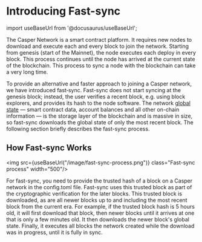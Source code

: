 # Introducing Fast-sync

import useBaseUrl from '@docusaurus/useBaseUrl';

The Casper Network is a smart contract platform. It requires new nodes to download and execute each and every block to join the network. Starting from genesis (start of the Mainnet), the node executes each deploy in every block. This process continues until the node has arrived at the current state of the blockchain. This process to sync a node with the blockchain can take a very long time.

To provide an alternative and faster approach to joining a Casper network, we have introduced fast‑sync. Fast-sync does not start syncing at the genesis block; instead, the user verifies a recent block, e.g. using block explorers, and provides its hash to the node software. The network [global state](/design/casper-design.md/#global-state-head) — smart contract data, account balances and all other on-chain information — is the storage layer of the blockchain and is massive in size, so fast-sync downloads the global state of only the most recent block. The following section briefly describes the fast-sync process.

## How Fast-sync Works

<img src={useBaseUrl("/image/fast-sync-process.png")} class="Fast-sync process" width="500"/>

For fast-sync, you need to provide the trusted hash of a block on a Casper network in the config.toml file. Fast-sync uses this trusted block as part of the cryptographic verification for the later blocks. This trusted block is downloaded, as are all newer blocks up to and including the most recent block from the current era. For example, if the trusted block hash is 5 hours old, it will first download that block, then newer blocks until it arrives at one that is only a few minutes old. It then downloads the newer block's global state. Finally, it executes all blocks the network created while the download was in progress, until it is fully in sync.

